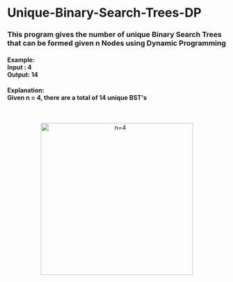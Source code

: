 # Unique-Binary-Search-Trees-DP

<h3>
This program gives the number of unique Binary Search Trees that can be formed given
n Nodes using Dynamic Programming
</h3>
	
<h4>
	Example: 
	<br>
Input : 4
	<br>
Output: 14
</h4>

<h4>
Explanation:
<br>
Given n = 4, there are a total of 14 unique BST's
</h4>
<br>
<p align="center">
  <img src="https://www2.cs.duke.edu/courses/fall03/cps100/assign/writtentree/all4trees.gif" width="350" title="n=4">
</p>
